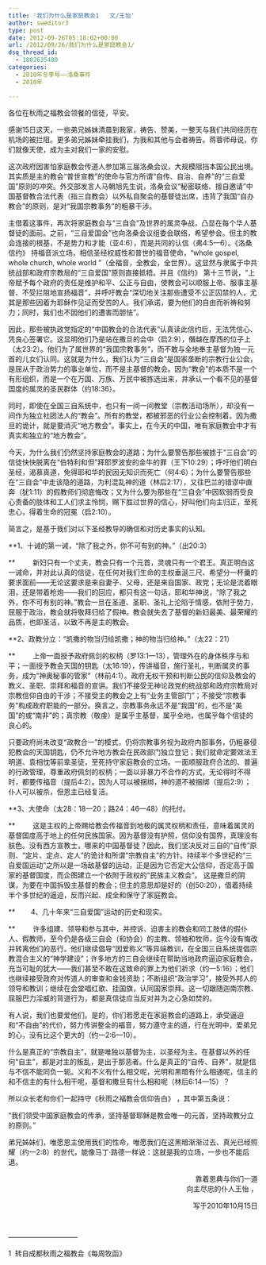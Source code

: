```yaml
---
title: '我们为什么是家庭教会1   文/王怡'
author: sweditor3
type: post
date: 2012-09-26T05:18:02+00:00
url: /2012/09/26/我们为什么是家庭教会1/
dsq_thread_id:
  - 1802635480
categories:
  - 2010年冬季号——洛桑事件
  - 2010年

---
```

各位在秋雨之福教会领餐的信徒，平安。
  
感谢15日这天，一些弟兄姊妹清晨到我家，祷告、赞美，一整天与我们共同经历在机场的被拦阻。更多弟兄姊妹牵挂我们，为我和其他与会者祷告。蒋蓉师母说，你们就像天使，成为主对我们一家的安慰。
  
这次政府因害怕家庭教会传道人参加第三届洛桑会议，大规模阻挡本国公民出境。其实质是主的教会“普世宣教”的使命与官方所谓“自传、自治、自养”的“三自爱国”原则的冲突。外交部发言人马朝旭先生说，洛桑会议“秘密联络、擅自邀请”中国基督教合法代表（指三自教会）以外私自聚会的基督徒出席，违背了我国“自办教会”的原则，是对“我国宗教事务”的粗暴干涉。
  
主借着这事件，再次将家庭教会与“三自会”及世界的属灵争战，凸显在每个华人基督徒的面前。之前，“三自爱国会”也向洛桑会议组委会联络，希望参会。但主的教会连接的根基，不是势力和才能（亚4:6），而是共同的认信（弗4:5—6）。《洛桑信约》 持福音派立场，相信圣经权威性和普世的福音使命，“whole gospel, whole church, whole world ”（全福音，全教会，全世界）。这显然与隶属于中共统战部和政府宗教局的“三自爱国”原则直接抵牾。并且《信约》 第十三节说，“上帝赋予每个政府的责任是维护和平、公正与自由，使教会可以顺服上帝、服事主基督、不受拦阻地宣扬福音”，并呼吁教会“深切地关注那些遭受不公正囚禁的人，尤其是那些因着为耶稣作见证而受苦的人。我们承诺，要为他们的自由而祈祷和努力；同时，我们也不因他们的遭害而胆怯”。
  
因此，那些被执政党指定的“中国教会的合法代表”认真读此信约后，无法凭信心、凭良心签署它。这显明他们乃是站在撒旦的会中（启2:9），僭越在摩西的位子上（太23:2）。他们为了属世界的“我国宗教事务”，而不敢与全地奉主基督为独一元首的儿女们认同。这就是为什么，我们认为“三自会”是国家垄断的宗教行业公会，是屈从于政治势力的事业单位，而不是主基督的教会。因为“教会”的本质不是一个有形组织，而是一个在万国、万族、万民中被拣选出来，并承认一个看不见的基督国度的属灵的圣民群体（约18:36）。
  
同时，即使在全国三自系统中，也只有一间一间教堂（宗教活动场所），却没有一间作为独立社团法人的“教会”。所有的教堂，都被邪恶的行业公会控制着。因为撒旦的诡计，就是要消灭“地方教会”。事实上，在今天的中国，唯有家庭教会中才有真实和独立的“地方教会”。
  
今天，为什么我们仍然坚持家庭教会的道路；为什么要警告那些被掳于“三自会”的信徒快快脱离在“伯特利和但”拜耶罗波安的金牛的罪（王下10:29）；呼吁他们明白圣经，渴慕真道，免得耶和华的民因无知识而死亡（何4:6）；为什么要警告那些在“三自会”中走该隐的道路，为利混乱神的道（林后2:17），又往巴兰的错谬中直奔（犹1:11）的假教师们彻底悔改；又为什么要为那些在“三自会”中因软弱而受良心责备的肢体和工人们求主怜悯，赐下胜过世界的信心，好叫他们向主归正，至死忠心，得着生命的冠冕（启2:10）。
  
简言之，是基于我们对以下圣经教导的确信和对历史事实的认知。
  
**1、十诫的第一诫，“除了我之外，你不可有别的神。”（出20:3）
  
**         新妇只有一个丈夫，教会只有一个元首，灵魂只有一个君王。真正明白这一诫命，并对此认真的信徒，在任何对我们生命的主权垂涎三尺、希望分一杯羹的要求面前——无论这要求是来自妻子、父母，还是来自国家、政党；无论是流着眼泪，还是带着枪炮——我们的回应，都只有这一句话，耶和华神说，“除了我之外，你不可有别的神。”教会一旦在圣道、圣职、圣礼上沦陷于情感，依附于势力，屈服于政治，教会就将敬拜归给了假神。教会就失去了基督的新妇最美、最荣耀的品质，也即圣洁，以致不再是主的教会。
  
**2、政教分立：“凯撒的物当归给凯撒；神的物当归给神。”（太22：21）
  
**         上帝一面授予政府佩剑的权柄（罗13:1—13），管理外在的身体秩序与和平；一面授予教会天国的钥匙（太16:19），传讲福音，施行圣礼，判断属灵的事务，成为“神奥秘事的管家”（林前4:1）。政府无权干预和判断公民的信仰及教会的教义、圣职、崇拜和福音的宣讲。我们不接受无神论政党的统战部和政府宗教局对宗教信仰自由的干涉；不接受主的教会之上有“业务主管部门”；不接受“宗教事务”构成政府职能的一部分。换言之，宗教事务永远不是“我国”的，也不是“美国”的或“南非”的；真宗教（敬虔）是属乎主基督，属乎全地，也属乎每个信徒的良心的。
  
只要政府尚未改变“政教合一”的模式，仍将宗教事务视为政府内部事务，仍粗暴侵犯教会的天国钥匙，仍不允许地方教会在民政部门独立登记；我们就命定要效法王明道、袁相忱等前辈圣徒，至死持守家庭教会的立场。一面顺服政府合法的、普遍的行政管理，尊重政府佩剑的权柄；一面以非暴力不合作的方式，无论得时不得时，都要传福音（提后4:2）。因为人可以被捆绑，神的道不被捆绑（提后2:9）；仆人可以被杀，但恩主已经复活。
  
**3、大使命（太28：18—20；路24：46—48）的托付。
  
**         这是主权的上帝赐给教会传福音到地极的属灵权柄和责任，意味着属灵的基督国度高于地上的任何民族国家。因为基督没有护照，信仰没有国界，真理没有肤色。没有西方宣教士，哪来的中国基督徒？因此，我们坚决反对三自的“自传”原则、“定片、定点、定人”的诡计和所谓“宗教自主”的方针。持续半个多世纪的“三自爱国运动”之所以是一场敌基督的运动，正是因为它否定大公信仰，否定高于国家的基督国度，而企图建立一个依附于政权的“民族主义教会”。 这是撒旦的阴谋，为要在中国拆毁主基督的教会；但主的意思却是好的（创50:20），借着持续半个多世纪的逼迫，反而兴起、成全和保守了家庭教会。
  
**        4、几十年来“三自爱国”运动的历史和现实。
  
**         许多组建、领导和参与其中，并控诉、迫害主的教会和同工肢体的假仆人、假教师，至今仍是各级三自会（和协会）的主教、领袖和牧师，迄今没有悔改并转离他们的恶行。他们继续倡导“因爱称义”等异端教训，在全国三自系统提倡宗教混合主义的“神学建设”；许多地方的三自会继续在帮助当地政府逼迫家庭教会，充当可耻的犹大——我们甚至不敢在这致命的罪上为他们祈求（约一5:16）；他们也继续接受政府对传道人的审查和金钱资助；不断组织“政治学习”，接受外邦人的领导和教训；继续在会堂唱红歌、挂国旗，认同国家崇拜。这一切跟随迦南宗教、屈服巴力淫威的背道行为，都是真信徒应当反对并为之心急如焚的。
  
有人说，我们也要爱他们。是的，你们若愿走在家庭教会的道路上，承受逼迫和“不自由”的代价，努力传讲整全的福音，努力遵守主的道，行在光明中，爱弟兄的心，没有比这个更大的（约一2:6—10）。
  
什么是真正的“宗教自主”，就是唯独以基督为主，以圣经为主。在基督以外的任何“自主”，都是对主的叛乱，是出于那恶者。什么是真正的“自传、自养”，就是信与不信不能同负一轭。义和不义有什么相交呢，光明和黑暗有什么相通呢，信主的和不信主的有什么相干呢，基督和撒旦有什么相和呢（林后6:14—15）？
  
所以众长老和你们一起持守《秋雨之福教会信仰告白》 ，其中第五条说：
  
“我们领受中国家庭教会的传承，坚持基督耶稣是教会唯一的元首，坚持政教分立的原则。”
  
弟兄姊妹们，唯愿恩主使用我们的性命，唯愿我们在这黑暗渐渐过去、真光已经照耀（约一2:8）的世代，能像马丁·路德一样说：这就是我的立场，一步也不能后退。

<p style="text-align: right;">
  靠着恩典与你们一道<br /> 向主尽忠的仆人王怡 ，
</p>

<p style="text-align: right;">
                           写于2010年10月15日
</p>

&nbsp;

——————————

1  转自成都秋雨之福教会《每周牧函》